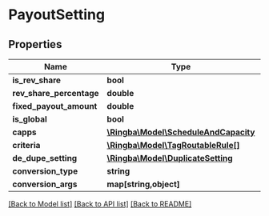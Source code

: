 # PayoutSetting

## Properties
Name | Type | Description | Notes
------------ | ------------- | ------------- | -------------
**is_rev_share** | **bool** |  | [optional] 
**rev_share_percentage** | **double** |  | [optional] 
**fixed_payout_amount** | **double** |  | [optional] 
**is_global** | **bool** |  | [optional] 
**capps** | [**\Ringba\Model\ScheduleAndCapacity**](ScheduleAndCapacity.md) |  | [optional] 
**criteria** | [**\Ringba\Model\TagRoutableRule[]**](TagRoutableRule.md) |  | [optional] 
**de_dupe_setting** | [**\Ringba\Model\DuplicateSetting**](DuplicateSetting.md) |  | [optional] 
**conversion_type** | **string** |  | [optional] 
**conversion_args** | **map[string,object]** |  | [optional] 

[[Back to Model list]](../README.md#documentation-for-models) [[Back to API list]](../README.md#documentation-for-api-endpoints) [[Back to README]](../README.md)


